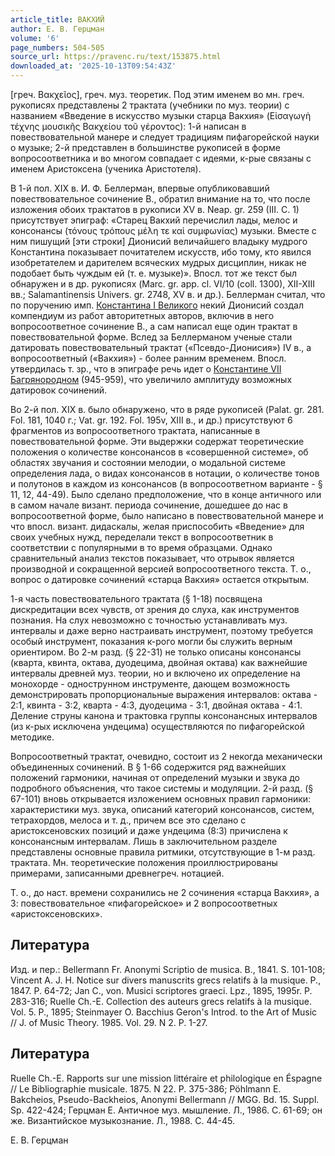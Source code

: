 ```yaml
---
article_title: ВАКХИЙ
author: Е. В. Герцман
volume: '6'
page_numbers: 504-505
source_url: https://pravenc.ru/text/153875.html
downloaded_at: '2025-10-13T09:54:43Z'
---
```


[греч. Βακχεῖος], греч. муз. теоретик. Под этим именем во мн. греч. рукописях представлены 2 трактата (учебники по муз. теории) с названием «Введение в искусство музыки старца Вакхия» (Εἰσαγωγὴ τέχνης μουσικῆς Βακχείου τοῦ γέροντος): 1-й написан в повествовательной манере и следует традициям пифагорейской науки о музыке; 2-й представлен в большинстве рукописей в форме вопросоответника и во многом совпадает с идеями, к-рые связаны с именем Аристоксена (ученика Аристотеля).

В 1-й пол. XIX в. И. Ф. Беллерман, впервые опубликовавший повествовательное сочинение В., обратил внимание на то, что после изложения обоих трактатов в рукописи XV в. Neap. gr. 259 (III. C. 1) присутствует эпиграф: «Старец Вакхий перечислил лады, мелос и консонансы (τόνους τρόπους μέλη τε καὶ συμφωνίας) музыки. Вместе с ним пишущий [эти строки] Дионисий величайшего владыку мудрого Константина показывает почитателем искусств, ибо тому, кто явился изобретателем и дарителем всяческих мудрых дисциплин, никак не подобает быть чуждым ей (т. е. музыке)». Впосл. тот же текст был обнаружен и в др. рукописях (Marc. gr. app. cl. VI/10 (coll. 1300), XII-XIII вв.; Salamantinensis Univers. gr. 2748, XV в. и др.). Беллерман считал, что по поручению имп. [Константина I Великого](<https://pravenc.ru/text/Константин I Великий.html>) некий Дионисий создал компендиум из работ авторитетных авторов, включив в него вопросоответное сочинение В., а сам написал еще один трактат в повествовательной форме. Вслед за Беллерманом ученые стали датировать повествовательный трактат («Псевдо-Дионисия») IV в., а вопросоответный («Вакхия») - более ранним временем. Впосл. утвердилась т. зр., что в эпиграфе речь идет о [Константине VII Багрянородном](<https://pravenc.ru/text/Константине VII Багрянородном.html>) (945-959), что увеличило амплитуду возможных датировок сочинений.

Во 2-й пол. XIX в. было обнаружено, что в ряде рукописей (Palat. gr. 281. Fol. 181, 1040 г.; Vat. gr. 192. Fol. 195v, XIII в., и др.) присутствуют 6 фрагментов из вопросоответного трактата, написанные в повествовательной форме. Эти выдержки содержат теоретические положения о количестве консонансов в «совершенной системе», об областях звучания и состоянии мелодии, о модальной системе определения лада, о видах консонансов в нотации, о количестве тонов и полутонов в каждом из консонансов (в вопросоответном варианте - § 11, 12, 44-49). Было сделано предположение, что в конце античного или в самом начале визант. периода сочинение, дошедшее до нас в вопросоответной форме, было написано в повествовательной манере и что впосл. визант. дидаскалы, желая приспособить «Введение» для своих учебных нужд, переделали текст в вопросоответник в соответствии с популярными в то время образцами. Однако сравнительный анализ текстов показывает, что отрывок является производной и сокращенной версией вопросоответного текста. Т. о., вопрос о датировке сочинений «старца Вакхия» остается открытым.

1-я часть повествовательного трактата (§ 1-18) посвящена дискредитации всех чувств, от зрения до слуха, как инструментов познания. На слух невозможно с точностью устанавливать муз. интервалы и даже верно настраивать инструмент, поэтому требуется особый инструмент, показания к-рого могли бы служить верным ориентиром. Во 2-м разд. (§ 22-31) не только описаны консонансы (кварта, квинта, октава, дуодецима, двойная октава) как важнейшие интервалы древней муз. теории, но и включено их определение на монохорде - однострунном инструменте, дающем возможность демонстрировать пропорциональные выражения интервалов: октава - 2:1, квинта - 3:2, кварта - 4:3, дуодецима - 3:1, двойная октава - 4:1. Деление струны канона и трактовка группы консонансных интервалов (из к-рых исключена ундецима) осуществляются по пифагорейской методике.

Вопросоответный трактат, очевидно, состоит из 2 некогда механически объединенных сочинений. В § 1-66 содержится ряд важнейших положений гармоники, начиная от определений музыки и звука до подробного объяснения, что такое системы и модуляции. 2-й разд. (§ 67-101) вновь открывается изложением основных правил гармоники: характеристики муз. звука, описаний категорий консонансов, систем, тетрахордов, мелоса и т. д., причем все это сделано с аристоксеновских позиций и даже ундецима (8:3) причислена к консонансным интервалам. Лишь в заключительном разделе представлены основные правила ритмики, отсутствующие в 1-м разд. трактата. Мн. теоретические положения проиллюстрированы примерами, записанными древнегреч. нотацией.

Т. о., до наст. времени сохранились не 2 сочинения «старца Вакхия», а 3: повествовательное «пифагорейское» и 2 вопросоответных «аристоксеновских».

## Литература

Изд. и пер.: Bellermann Fr. Anonymi Scriptio de musica. B., 1841. S. 101-108; Vincent A. J. H. Notice sur divers manuscrits grecs relatifs à la musique. P., 1847. P. 64-72; Jan C., von. Musici scriptores graeci. Lpz., 1895, 1995r. P. 283-316; Ruelle Ch.-E. Collection des auteurs grecs relatifs à la musique. Vol. 5. P., 1895; Steinmayer O. Bacchius Geron's Introd. to the Art of Music // J. of Music Theory. 1985. Vol. 29. N 2. P. 1-27.

## Литература

Ruelle Ch.-E. Rapports sur une mission littéraire et philologique en Éspagne // Le Bibliographie musicale. 1875. N 22. P. 375-386; Pöhlmann E. Bakcheios, Pseudo-Backheios, Anonymi Bellermann // MGG. Bd. 15. Suppl. Sp. 422-424; Герцман Е. Античное муз. мышление. Л., 1986. С. 61-69; он же. Византийское музыкознание. Л., 1988. С. 44-45.

Е. В. Герцман
